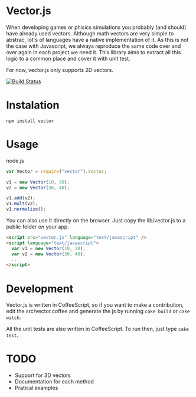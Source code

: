 # Vector.js
When developing games or phisics simulations you probably (and should) have already used vectors.
Although math vectors are very simple to abstrac, lot's of languages have a native implementation of it. As this is not the case with Javascript, we always reproduce the same code over and over again in each project we need it. This library aims to extract all this logic to a common place and cover it with unit test.

For now, vector.js only supports 2D vectors.

[![Build Status](https://secure.travis-ci.org/reu/vector.js.png)](http://travis-ci.org/reu/vector.js)

# Instalation
`npm install vector`

# Usage
node.js
```javascript
var Vector = require("vector").Vector;

v1 = new Vector(10, 30);
v2 = new Vector(30, 40);

v1.add(v2);
v1.mult(v2);
v1.normalize();
```

You can also use it directly on the browser. Just copy the lib/vector.js to a public folder on your app.

```html
<script src="vector.js" language="text/javascript" />
<script language="text/javascript">
  var v1 = new Vector(10, 20);
  var v2 = new Vector(30, 40);
  ...
</script>
```

# Development

Vector.js is written in CoffeeScript, so if you want to make a contribution, edit the src/vector.coffee and generate the js by running `cake build` or `cake watch`.

All the unit tests are also written in CoffeeScript. To run then, just type `cake test`.

# TODO

* Support for 3D vectors
* Documentation for each method
* Pratical examples
